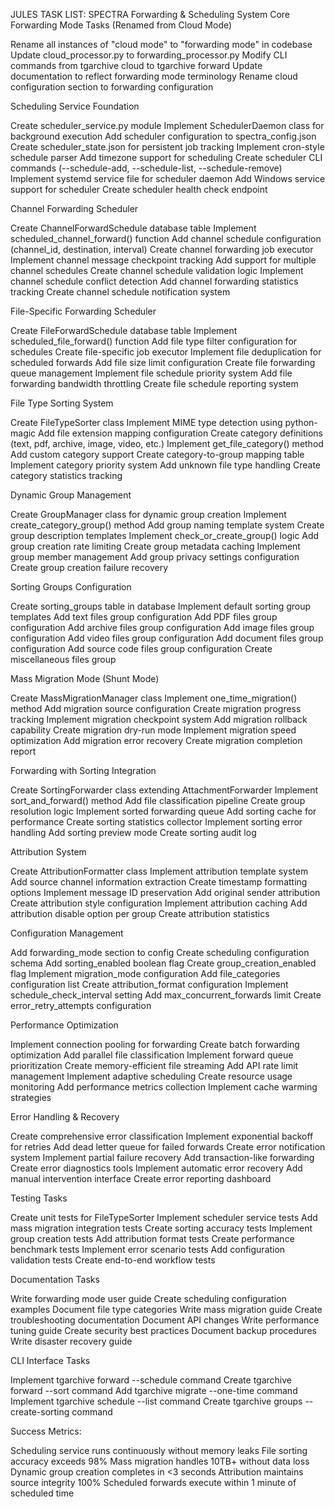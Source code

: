 JULES TASK LIST: SPECTRA Forwarding & Scheduling System
Core Forwarding Mode Tasks (Renamed from Cloud Mode)

Rename all instances of "cloud mode" to "forwarding mode" in codebase
Update cloud_processor.py to forwarding_processor.py
Modify CLI commands from tgarchive cloud to tgarchive forward
Update documentation to reflect forwarding mode terminology
Rename cloud configuration section to forwarding configuration

Scheduling Service Foundation

Create scheduler_service.py module
Implement SchedulerDaemon class for background execution
Add scheduler configuration to spectra_config.json
Create scheduler_state.json for persistent job tracking
Implement cron-style schedule parser
Add timezone support for scheduling
Create scheduler CLI commands (--schedule-add, --schedule-list, --schedule-remove)
Implement systemd service file for scheduler daemon
Add Windows service support for scheduler
Create scheduler health check endpoint

Channel Forwarding Scheduler

Create ChannelForwardSchedule database table
Implement scheduled_channel_forward() function
Add channel schedule configuration (channel_id, destination, interval)
Create channel forwarding job executor
Implement channel message checkpoint tracking
Add support for multiple channel schedules
Create channel schedule validation logic
Implement channel schedule conflict detection
Add channel forwarding statistics tracking
Create channel schedule notification system

File-Specific Forwarding Scheduler

Create FileForwardSchedule database table
Implement scheduled_file_forward() function
Add file type filter configuration for schedules
Create file-specific job executor
Implement file deduplication for scheduled forwards
Add file size limit configuration
Create file forwarding queue management
Implement file schedule priority system
Add file forwarding bandwidth throttling
Create file schedule reporting system

File Type Sorting System

Create FileTypeSorter class
Implement MIME type detection using python-magic
Add file extension mapping configuration
Create category definitions (text, pdf, archive, image, video, etc.)
Implement get_file_category() method
Add custom category support
Create category-to-group mapping table
Implement category priority system
Add unknown file type handling
Create category statistics tracking

Dynamic Group Management

Create GroupManager class for dynamic group creation
Implement create_category_group() method
Add group naming template system
Create group description templates
Implement check_or_create_group() logic
Add group creation rate limiting
Create group metadata caching
Implement group member management
Add group privacy settings configuration
Create group creation failure recovery

Sorting Groups Configuration

Create sorting_groups table in database
Implement default sorting group templates
Add text files group configuration
Add PDF files group configuration
Add archive files group configuration
Add image files group configuration
Add video files group configuration
Add document files group configuration
Add source code files group configuration
Create miscellaneous files group

Mass Migration Mode (Shunt Mode)

Create MassMigrationManager class
Implement one_time_migration() method
Add migration source configuration
Create migration progress tracking
Implement migration checkpoint system
Add migration rollback capability
Create migration dry-run mode
Implement migration speed optimization
Add migration error recovery
Create migration completion report

Forwarding with Sorting Integration

Create SortingForwarder class extending AttachmentForwarder
Implement sort_and_forward() method
Add file classification pipeline
Create group resolution logic
Implement sorted forwarding queue
Add sorting cache for performance
Create sorting statistics collector
Implement sorting error handling
Add sorting preview mode
Create sorting audit log

Attribution System

Create AttributionFormatter class
Implement attribution template system
Add source channel information extraction
Create timestamp formatting options
Implement message ID preservation
Add original sender attribution
Create attribution style configuration
Implement attribution caching
Add attribution disable option per group
Create attribution statistics

Configuration Management

Add forwarding_mode section to config
Create scheduling configuration schema
Add sorting_enabled boolean flag
Create group_creation_enabled flag
Implement migration_mode configuration
Add file_categories configuration list
Create attribution_format configuration
Implement schedule_check_interval setting
Add max_concurrent_forwards limit
Create error_retry_attempts configuration

Performance Optimization

Implement connection pooling for forwarding
Create batch forwarding optimization
Add parallel file classification
Implement forward queue prioritization
Create memory-efficient file streaming
Add API rate limit management
Implement adaptive scheduling
Create resource usage monitoring
Add performance metrics collection
Implement cache warming strategies

Error Handling & Recovery

Create comprehensive error classification
Implement exponential backoff for retries
Add dead letter queue for failed forwards
Create error notification system
Implement partial failure recovery
Add transaction-like forwarding
Create error diagnostics tools
Implement automatic error recovery
Add manual intervention interface
Create error reporting dashboard

Testing Tasks

Create unit tests for FileTypeSorter
Implement scheduler service tests
Add mass migration integration tests
Create sorting accuracy tests
Implement group creation tests
Add attribution format tests
Create performance benchmark tests
Implement error scenario tests
Add configuration validation tests
Create end-to-end workflow tests

Documentation Tasks

Write forwarding mode user guide
Create scheduling configuration examples
Document file type categories
Write mass migration guide
Create troubleshooting documentation
Document API changes
Write performance tuning guide
Create security best practices
Document backup procedures
Write disaster recovery guide

CLI Interface Tasks

Implement tgarchive forward --schedule command
Create tgarchive forward --sort command
Add tgarchive migrate --one-time command
Implement tgarchive schedule --list command
Create tgarchive groups --create-sorting command

Success Metrics:

Scheduling service runs continuously without memory leaks
File sorting accuracy exceeds 98%
Mass migration handles 10TB+ without data loss
Dynamic group creation completes in <3 seconds
Attribution maintains source integrity 100%
Scheduled forwards execute within 1 minute of scheduled time
